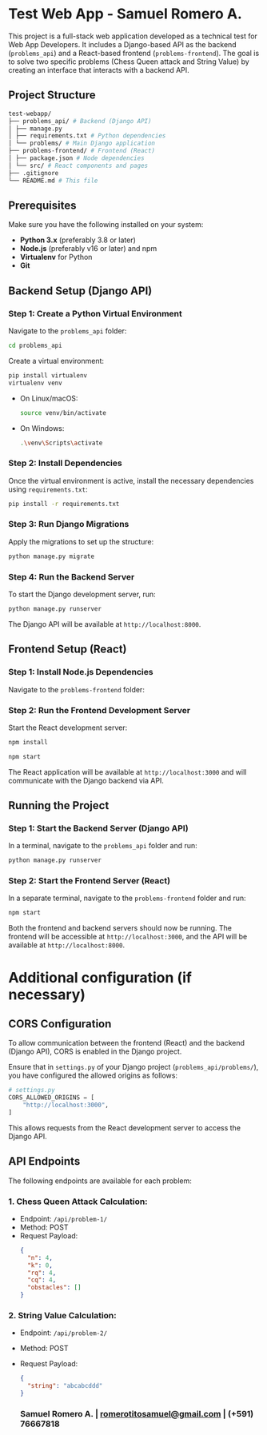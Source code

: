 # Test Web App - Samuel Romero A.
This project is a full-stack web application developed as a technical test for Web App Developers. It includes a Django-based API as the backend (`problems_api`) and a React-based frontend (`problems-frontend`). The goal is to solve two specific problems (Chess Queen attack and String Value) by creating an interface that interacts with a backend API.

## Project Structure
```bash
test-webapp/ 
├── problems_api/ # Backend (Django API) 
│ ├── manage.py 
│ ├── requirements.txt # Python dependencies 
│ └── problems/ # Main Django application 
├── problems-frontend/ # Frontend (React) 
│ ├── package.json # Node dependencies 
│ └── src/ # React components and pages 
├── .gitignore 
└── README.md # This file
```

## Prerequisites

Make sure you have the following installed on your system:

- **Python 3.x** (preferably 3.8 or later)
- **Node.js** (preferably v16 or later) and npm
- **Virtualenv** for Python
- **Git**

## Backend Setup (Django API)

### Step 1: Create a Python Virtual Environment

Navigate to the `problems_api` folder:

```bash
cd problems_api
```
Create a virtual environment:
```bash
pip install virtualenv
virtualenv venv
```

- On Linux/macOS:
  ```bash
  source venv/bin/activate
  ```
- On Windows:
  ```bash
  .\venv\Scripts\activate
   ```
### Step 2: Install Dependencies
Once the virtual environment is active, install the necessary dependencies using `requirements.txt`:
```bash
pip install -r requirements.txt
```
### Step 3: Run Django Migrations
Apply the migrations to set up the structure:
```bash
python manage.py migrate
```
### Step 4: Run the Backend Server
To start the Django development server, run:
```bash
python manage.py runserver
```
The Django API will be available at `http://localhost:8000`.

## Frontend Setup (React)
### Step 1: Install Node.js Dependencies
Navigate to the `problems-frontend` folder:
### Step 2: Run the Frontend Development Server
Start the React development server:
```bash
npm install
```
```bash
npm start
```
The React application will be available at `http://localhost:3000` and will communicate with the Django backend via API.

## Running the Project
### Step 1: Start the Backend Server (Django API)
In a terminal, navigate to the `problems_api` folder and run:
```bash
python manage.py runserver
```
### Step 2: Start the Frontend Server (React)
In a separate terminal, navigate to the `problems-frontend` folder and run:

```bash
npm start
```
Both the frontend and backend servers should now be running. The frontend will be accessible at `http://localhost:3000`, and the API will be available at `http://localhost:8000`.

# Additional configuration (if necessary)
## CORS Configuration
To allow communication between the frontend (React) and the backend (Django API), CORS is enabled in the Django project.

Ensure that in `settings.py` of your Django project (`problems_api/problems/`), you have configured the allowed origins as follows:

```python
# settings.py
CORS_ALLOWED_ORIGINS = [
    "http://localhost:3000",
]
```
This allows requests from the React development server to access the Django API.

## API Endpoints
The following endpoints are available for each problem:

### 1. Chess Queen Attack Calculation:

- Endpoint: `/api/problem-1/`
- Method: POST
- Request Payload:
  ```json
  {
    "n": 4,
    "k": 0,
    "rq": 4,
    "cq": 4,
    "obstacles": []
  }
  ```
### 2. String Value Calculation:

- Endpoint: `/api/problem-2/`
- Method: POST
- Request Payload:
  ```json
  {
    "string": "abcabcddd"
  }
  ```

  ### Samuel Romero A. | romerotitosamuel@gmail.com | (+591) 76667818

